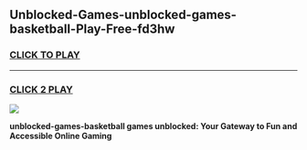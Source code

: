 
## Unblocked-Games-unblocked-games-basketball-Play-Free-fd3hw
<h3>
<a href="https://premium76.site?title=unblocked-games-basketball&ref=19M">CLICK TO PLAY</a></h3>
<hr>

<h3>
<a href="https://premium76.site?title=unblocked-games-basketball&ref=19M">CLICK 2 PLAY</a>
  
</h3>

<a href="https://premium76.site?title=unblocked-games-basketball&ref=19M"><img src="https://clearcache.store/games.png"></a>


**unblocked-games-basketball games unblocked: Your Gateway to Fun and Accessible Online Gaming**
